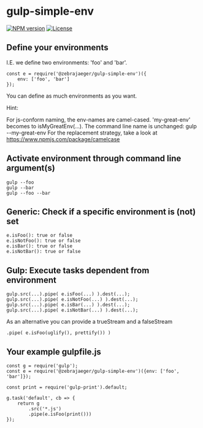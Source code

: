 # gulp-simple-env

[![NPM version][npm-image]][npm-url]
[![License][license-image]][license-url]

## Define your environments
I.E. we define two environments: 'foo' and 'bar'.

    const e = require('@zebrajaeger/gulp-simple-env')({
        env: ['foo', 'bar']
    });

You can define as much environments as you want.

Hint:

For js-conform naming, the env-names are camel-cased. 'my-great-env' becomes to isMyGreatEnv(...). 
The command line name is unchanged: gulp --my-great-env
For the replacement strategy, take a look at https://www.npmjs.com/package/camelcase 

## Activate environment through command line argument(s)

    gulp --foo
    gulp --bar
    gulp --foo --bar

## Generic: Check if a specific environment is (not) set

    e.isFoo(): true or false 
    e.isNotFoo(): true or false
    e.isBar(): true or false 
    e.isNotBar(): true or false

## Gulp: Execute tasks dependent from environment

    gulp.src(...).pipe( e.isFoo(...) ).dest(...);
    gulp.src(...).pipe( e.isNotFoo(...) ).dest(...);
    gulp.src(...).pipe( e.isBar(...) ).dest(...);
    gulp.src(...).pipe( e.isNotBar(...) ).dest(...);

As an alternative you can provide a trueStream and a falseStream

    .pipe( e.isFoo(uglify(), prettify()) )

## Your example gulpfile.js

    const g = require('gulp');
    const e = require('@zebrajaeger/gulp-simple-env')({env: ['foo', 'bar']});
    
    const print = require('gulp-print').default;
    
    g.task('default', cb => {
        return g
            .src('*.js')
            .pipe(e.isFoo(print()))
    });

[npm-image]: https://img.shields.io/npm/v/@zebrajaeger/gulp-simple-env.svg?style=flat
[npm-url]: https://npmjs.org/zebrajaeger/gulp-simple-env

[license-image]: https://img.shields.io/github/license/zebrajaeger/gulp-simple-env.svg?style=flat
[license-url]: https://github.com/zebrajaeger/gulp-simple-env/blob/master/LICENSE.txt
